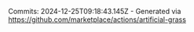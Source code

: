 Commits: 2024-12-25T09:18:43.145Z - Generated via https://github.com/marketplace/actions/artificial-grass
<br>
